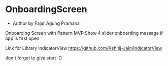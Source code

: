 # OnboardingScreen

* Author by Fajar Agung Pramana

Onboarding Screen with Pattern MVP
Show 4 slider onboarding message if app is first open

Link for Library IndicatorView
https://github.com/Kshitij-Jain/IndicatorView

don't forget to give start :D
